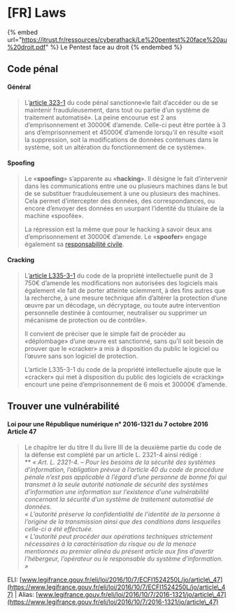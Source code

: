 # [FR] Laws

{% embed url="https://itrust.fr/ressources/cyberathack/Le%20pentest%20face%20au%20droit.pdf" %}
Le Pentest face au droit
{% endembed %}

## Code pénal

#### Général

> L’[article 323-1](http://www.legifrance.gouv.fr/affichCodeArticle.do?idArticle=LEGIARTI000006418316\&cidTexte=LEGITEXT000006070719) du code pénal sanctionne«le fait d’accéder ou de se maintenir frauduleusement, dans tout ou partie d’un système de traitement automatisé». La peine encourue est 2 ans d’emprisonnement et 30000€ d’amende. Celle-ci peut être portée à 3 ans d’emprisonnement et 45000€ d’amende lorsqu’il en résulte «soit la suppression, soit la modifications de données contenues dans le système, soit un altération du fonctionnement de ce système».

#### Spoofing

> Le «**spoofing**» s’apparente au «**hacking**». Il désigne le fait d’intervenir dans les communications entre une ou plusieurs machines dans le but de se substituer frauduleusement à une ou plusieurs des machines. Cela permet d’intercepter des données, des correspondances, ou encore d’envoyer des données en usurpant l’identité du titulaire de la machine «spoofée».
>
> La répression est la même que pour le hacking à savoir deux ans d’emprisonnement et 30000€ d’amende. Le «**spoofer**» engage également sa [responsabilité civile](http://fr.wikipedia.org/wiki/Responsabilit%C3%A9\_civile).

#### Cracking

> L’[article L335-3-1](http://www.legifrance.gouv.fr/affichCodeArticle.do;jsessionid=C90B03AD1C47F7D938A2B6FE9CAA20CF.tpdjo05v\_2?idArticle=LEGIARTI000006279236\&cidTexte=LEGITEXT000006069414\&dateTexte=20140209) du code de la propriété intellectuelle punit de 3 750€ d’amende les modifications non autorisées des logiciels mais également «le fait de porter atteinte sciemment, à des fins autres que la recherche, à une mesure technique afin d’altérer la protection d’une œuvre par un décodage, un décryptage, ou toute autre intervention personnelle destinée à contourner, neutraliser ou supprimer un mécanisme de protection ou de contrôle».
>
> Il convient de préciser que le simple fait de procéder au «déplombage» d’une œuvre est sanctionné, sans qu’il soit besoin de prouver que le «cracker» a mis à disposition du public le logiciel ou l’œuvre sans son logiciel de protection.
>
> L’article L335-3-1 du code de la propriété intellectuelle ajoute que le «cracker» qui met à disposition du public des logiciels de «cracking» encourt une peine d’emprisonnement de 6 mois et 30000€ d’amende.

## Trouver une vulnérabilité

#### Loi pour une République numérique n° 2016-1321 du 7 octobre 2016 **Article 47**

> Le chapitre Ier du titre II du livre III de la deuxième partie du code de la défense est complété par un article L. 2321-4 ainsi rédigé :\
> \*\* _« Art. L. 2321-4. – Pour les besoins de la sécurité des systèmes d’information, l’obligation prévue à l’article 40 du code de procédure pénale n’est pas applicable à l’égard d’une personne de bonne foi qui transmet à la seule autorité nationale de sécurité des systèmes d’information une information sur l’existence d’une vulnérabilité concernant la sécurité d’un système de traitement automatisé de données._\
> _« L’autorité préserve la confidentialité de l’identité de la personne à l’origine de la transmission ainsi que des conditions dans lesquelles celle-ci a été effectuée._\
> _« L’autorité peut procéder aux opérations techniques strictement nécessaires à la caractérisation du risque ou de la menace mentionnés au premier alinéa du présent article aux fins d’avertir l’hébergeur, l’opérateur ou le responsable du système d’information. »_

ELI: [www.legifrance.gouv.fr/eli/loi/2016/10/7/ECFI1524250L/jo/article\_47](https://www.legifrance.gouv.fr/eli/loi/2016/10/7/ECFI1524250L/jo/article\_47) | Alias: [www.legifrance.gouv.fr/eli/loi/2016/10/7/2016-1321/jo/article\_47](https://www.legifrance.gouv.fr/eli/loi/2016/10/7/2016-1321/jo/article\_47)
